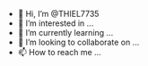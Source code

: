- 👋 Hi, I’m @THIEL7735
- 👀 I’m interested in ...
- 🌱 I’m currently learning ...
- 💞️ I’m looking to collaborate on ...
- 📫 How to reach me ...

<!---
THIEL7735/THIEL7735 is a ✨ special ✨ repository because its `README.md` (this file) appears on your GitHub profile.
You can click the Preview link to take a look at your changes.
--->

